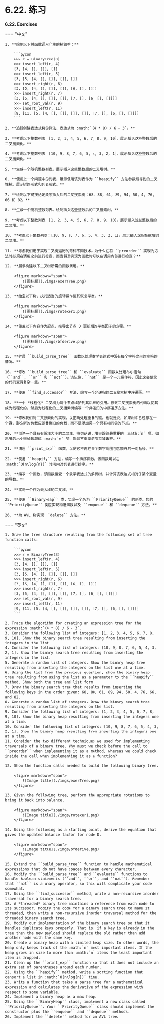 # 6.22. 练习

**6.22. Exercises**

=== "中文"
    
    1. **绘制以下树函数调用产生的树结构：**
    
        ```pycon
        >>> r = BinaryTree(3)
        >>> insert_left(r, 4)
        [3, [4, [], []], []]
        >>> insert_left(r, 5)
        [3, [5, [4, [], []], []], []]
        >>> insert_right(r, 6)
        [3, [5, [4, [], []], []], [6, [], []]]
        >>> insert_right(r, 7)
        [3, [5, [4, [], []], []], [7, [], [6, [], []]]]
        >>> set_root_val(r, 9)
        >>> insert_left(r, 11)
        [9, [11, [5, [4, [], []], []], []], [7, [], [6, [], []]]]
        ```
    
    2. **追踪创建表达式树的算法，表达式为 :math:`(4 * 8) / 6 - 3`。**
    
    3. **考虑以下整数列表：[1, 2, 3, 4, 5, 6, 7, 8, 9, 10]。展示插入这些整数后的二叉搜索树。**
    
    4. **考虑以下整数列表：[10, 9, 8, 7, 6, 5, 4, 3, 2, 1]。展示插入这些整数后的二叉搜索树。**
    
    5. **生成一个随机整数列表。展示插入这些整数后的二叉堆树。**
    
    6. **使用上一个问题中的列表，展示使用该列表作为 ``heapify`` 方法参数后得到的二叉堆树。展示树的形式和列表形式。**
    
    7. **绘制以下键按给定顺序插入后的二叉搜索树：68, 88, 61, 89, 94, 50, 4, 76, 66 和 82。**
    
    8. **生成一个随机整数列表。绘制插入这些整数后的二叉搜索树。**
    
    9. **考虑以下整数列表：[1, 2, 3, 4, 5, 6, 7, 8, 9, 10]。展示插入这些整数后的二叉堆。**
    
    10. **考虑以下整数列表：[10, 9, 8, 7, 6, 5, 4, 3, 2, 1]。展示插入这些整数后的二叉堆。**
    
    11. **考虑我们用于实现二叉树遍历的两种不同技术。为什么在将 ``preorder`` 实现为方法时必须在调用之前进行检查，而当将其实现为函数时可以在调用内部进行检查？**
    
    12. **展示构建以下二叉树所需的函数调用。**
    
        <figure markdown="span">
            ![图标题](./imgs/exerTree.png)
        </figure>
    
    13. **给定以下树，执行适当的旋转操作使其恢复平衡。**
    
        <figure markdown="span">
            ![图标题](./imgs/rotexer1.png)
        </figure>
    
    14. **使用以下内容作为起点，推导出节点 D 更新后的平衡因子的方程。**
    
        <figure markdown="span">
            ![图标题](./imgs/bfderive.png)
        </figure>
    
    15. **扩展 ``build_parse_tree`` 函数以处理数学表达式中没有每个字符之间的空格的情况。**
    
    16. **修改 ``build_parse_tree`` 和 ``evaluate`` 函数以处理布尔语句（``and``, ``or`` 和 ``not``）。请记住，``not`` 是一个一元操作符，因此这会使您的代码变得复杂一些。**
    
    17. **使用 ``find_successor`` 方法，编写一个非递归的二叉搜索树中序遍历。**
    
    18. **一个 *线程化* 二叉树为每个节点维护到其后继的引用。修改二叉搜索树的代码以使其成为线程化的，然后为线程化的二叉搜索树编写一个非递归的中序遍历方法。**
    
    19. **修改我们对二叉搜索树的实现，以正确处理重复的键。也就是说，如果树中已经存在一个键，那么新的负载应该替换旧的负载，而不是添加另一个具有相同键的节点。**
    
    20. **创建一个具有有限堆大小的二叉堆。换句话说，堆只跟踪最重要的 :math:`n` 项。如果堆的大小增长到超过 :math:`n` 项，则最不重要的项将被丢弃。**
    
    21. **清理 ``print_exp`` 函数，以便它不再在每个数字周围包含额外的一对括号。**
    
    22. **使用 ``heapify`` 方法，编写一个排序函数，该函数可以在 :math:`O(n\log{n})` 时间内对列表进行排序。**
    
    23. **编写一个函数，该函数接受一个数学表达式的解析树，并计算该表达式相对于某个变量的导数。**
    
    24. **实现一个作为最大堆的二叉堆。**
    
    25. **使用 ``BinaryHeap`` 类，实现一个名为 ``PriorityQueue`` 的新类。您的 ``PriorityQueue`` 类应实现构造函数以及 ``enqueue`` 和 ``dequeue`` 方法。**
    
    26. **为 AVL 树实现 ``delete`` 方法。**

=== "英文"

    1. Draw the tree structure resulting from the following set of tree function calls:

        ```pycon
        >>> r = BinaryTree(3)
        >>> insert_left(r, 4)
        [3, [4, [], []], []]
        >>> insert_left(r, 5)
        [3, [5, [4, [], []], []], []]
        >>> insert_right(r, 6)
        [3, [5, [4, [], []], []], [6, [], []]]
        >>> insert_right(r, 7)
        [3, [5, [4, [], []], []], [7, [], [6, [], []]]]
        >>> set_root_val(r, 9)
        >>> insert_left(r, 11)
        [9, [11, [5, [4, [], []], []], []], [7, [], [6, [], []]]]
        ```	      

    2. Trace the algorithm for creating an expression tree for the expression :math:`(4 * 8) / 6 - 3`.
    3. Consider the following list of integers: [1, 2, 3, 4, 5, 6, 7, 8, 9, 10]. Show the binary search tree resulting from inserting the integers in the list.
    4. Consider the following list of integers: [10, 9, 8, 7, 6, 5, 4, 3, 2, 1]. Show the binary search tree resulting from inserting the integers in the list.
    5. Generate a random list of integers. Show the binary heap tree resulting from inserting the integers on the list one at a time.
    6. Using the list from the previous question, show the binary heap tree resulting from using the list as a parameter to the ``heapify`` method. Show both the tree and list form.
    7. Draw the binary search tree that results from inserting the following keys in the order given: 68, 88, 61, 89, 94, 50, 4, 76, 66, and 82.
    8. Generate a random list of integers. Draw the binary search tree resulting from inserting the integers on the list.
    9. Consider the following list of integers: [1, 2, 3, 4, 5, 6, 7, 8, 9, 10]. Show the binary heap resulting from inserting the integers one at a time.
    10. Consider the following list of integers: [10, 9, 8, 7, 6, 5, 4, 3, 2, 1]. Show the binary heap resulting from inserting the integers one at a time.
    11. Consider the two different techniques we used for implementing traversals of a binary tree. Why must we check before the call to ``preorder`` when implementing it as a method, whereas we could check inside the call when implementing it as a function?

    12. Show the function calls needed to build the following binary tree.
                                        
        <figure markdown="span">
            ![Image title](./imgs/exerTree.png)
        </figure>  

    13. Given the following tree, perform the appropriate rotations to bring it back into balance.
                                        
        <figure markdown="span">
            ![Image title](./imgs/rotexer1.png)
        </figure>  

    14. Using the following as a starting point, derive the equation that gives the updated balance factor for node D.
                                        
        <figure markdown="span">
            ![Image title](./imgs/bfderive.png)
        </figure>  

    15. Extend the ``build_parse_tree`` function to handle mathematical expressions that do not have spaces between every character.
    16. Modify the ``build_parse_tree`` and ``evaluate`` functions to handle Boolean statements (``and``, ``or``, and ``not``). Remember that ``not`` is a unary operator, so this will complicate your code somewhat.
    17. Using the ``find_successor`` method, write a non-recursive inorder traversal for a binary search tree.
    18. A *threaded* binary tree maintains a reference from each node to its successor. Modify the code for a binary search tree to make it threaded, then write a non-recursive inorder traversal method for the threaded binary search tree.
    19. Modify our implementation of the binary search tree so that it handles duplicate keys properly. That is, if a key is already in the tree then the new payload should replace the old rather than add another node with the same key.
    20. Create a binary heap with a limited heap size. In other words, the heap only keeps track of the :math:`n` most important items. If the heap grows in size to more than :math:`n` items the least important item is dropped.
    21. Clean up the ``print_exp`` function so that it does not include an extra set of parentheses around each number.
    22. Using the ``heapify`` method, write a sorting function that cansort a list in :math:`O(n\log{n})` time.
    23. Write a function that takes a parse tree for a mathematical expression and calculates the derivative of the expression with respect to some variable.
    24. Implement a binary heap as a max heap.
    25. Using the ``BinaryHeap`` class, implement a new class called ``PriorityQueue``. Your ``PriorityQueue`` class should implement the constructor plus the ``enqueue`` and ``dequeue`` methods.
    26. Implement the ``delete`` method for an AVL tree.